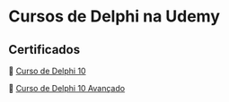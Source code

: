 # Cursos de Delphi na Udemy

## Certificados
📄 [Curso de Delphi 10](ude.my/UC-3be3ec93-20c2-4abb-b6ef-d097f7321be6/)

📄 [Curso de Delphi 10 Avançado](ude.my/UC-1c658f50-7505-42ae-9d0e-0fc3b64e70c1/)
